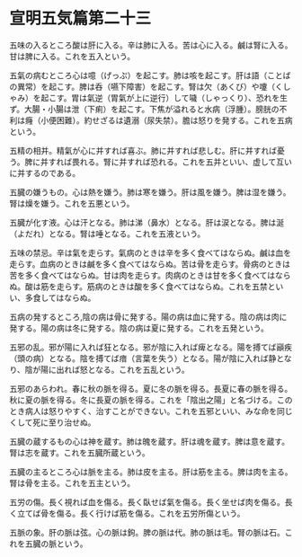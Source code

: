 # 宣明五気篇第二十三

五味の入るところ酸は肝に入る。辛は肺に入る。苦は心に入る。鹹は腎に入る。
甘は脾に入る。これを五入という。

五氣の病むところ心は噫（げっぷ）を起こす。肺は咳を起こす。肝は語（ことばの異常）を起こす。脾は呑（嚥下障害）を起こす。腎は欠（あくび）や嚔（くしゃみ）を起こす。胃は氣逆（胃氣が上に逆行）して噦（しゃっくり）、恐れを生ず。大腸・小腸は泄（下痢）を起こす。下焦が溢れると水病（浮腫）。膀胱の不利は癃（小便困難）。約せざるは遺溺（尿失禁）。膽は怒りを発する。これを五病という。

五精の相并。精氣が心に并すれば喜ぶ。肺に并すれば悲しむ。肝に并すれば憂う。脾に并すれば畏れる。腎に并すれば恐れる。これを五并といい、虚して互いに并するのである。

五臓の嫌うもの。心は熱を嫌う。肺は寒を嫌う。肝は風を嫌う。脾は湿を嫌う。腎は燥を嫌う。これを五悪という。

五臓が化す液。心は汗となる。肺は涕（鼻水）となる。肝は涙となる。脾は涎（よだれ）となる。腎は唾となる。これを五液という。

五味の禁忌。辛は氣を走らす。氣病のときは辛を多く食べてはならぬ。鹹は血を走らす。血病のときは鹹を多く食べてはならぬ。苦は骨を走らす。骨病のときは苦を多く食べてはならぬ。甘は肉を走らす。肉病のときは甘を多く食べてはならぬ。酸は筋を走らす。筋病のときは酸を多く食べてはならぬ。これを五禁といい、多食してはならぬ。

五病の発するところ,陰の病は骨に発する。陽の病は血に発する。陰の病は肉に発する。陽の病は冬に発する。陰の病は夏に発する。これを五発という。

五邪の乱。邪が陽に入れば狂となる。邪が陰に入れば痺となる。陽を搏てば巓疾（頭の病）となる。陰を搏てば瘖（言葉を失う）となる。陽が陰に入れば静となり、陰が陽に出れば怒となる。これを五乱という。

五邪のあらわれ。春に秋の脈を得る。夏に冬の脈を得る。長夏に春の脈を得る。秋に夏の脈を得る。冬に長夏の脈を得る。これを「陰出之陽」と名づける。このとき病人は怒りやすく、治すことができない。これを五邪といい、みな命を同じくして死に至り治せぬ。

五臓の蔵するもの心は神を蔵す。肺は魄を蔵す。肝は魂を蔵す。脾は意を蔵す。腎は志を蔵す。これを五臓所蔵という。

五臓の主るところ心は脈を主る。肺は皮を主る。肝は筋を主る。脾は肉を主る。腎は骨を主る。これを五主という。

五労の傷。長く視れば血を傷る。長く臥せば氣を傷る。長く坐せば肉を傷る。長く立てば骨を傷る。長く行けば筋を傷る。これを五労所傷という。

五脈の象。肝の脈は弦。心の脈は鉤。脾の脈は代。肺の脈は毛。腎の脈は石。これを五臓の脈という。